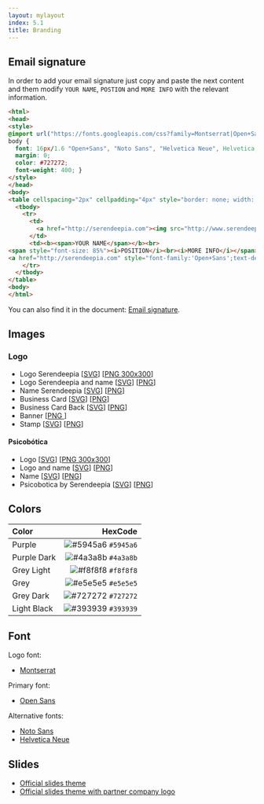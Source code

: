 ```yaml
---
layout: mylayout
index: 5.1
title: Branding
---
```


## Email signature

In order to add your email signature just copy and paste the next content and them modify `YOUR NAME`, `POSTION` and `MORE INFO` with the relevant information.

```html
<html>
<head>
<style>
@import url("https://fonts.googleapis.com/css?family=Montserrat|Open+Sans");
body {
  font: 16px/1.6 "Open+Sans", "Noto Sans", "Helvetica Neue", Helvetica, Arial, sans-serif;
  margin: 0;
  color: #727272;
  font-weight: 400; }
</style>
</head>
<body>
<table cellspacing="2px" cellpadding="4px" style="border: none; width: auto; color: #727272;">
  <tbody>
    <tr>
      <td>
        <a href="http://serendeepia.com"><img src="http://www.serendeepia.com/assets/logo.png" width="72px" height="72px"></a>
      </td>
      <td><b><span>YOUR NAME</span></b><br>
<span style="font-size: 85%"><i>POSITION</i><br><i>MORE INFO</i></span><br>
<a href="http://serendeepia.com" style="font-family:'Open+Sans';text-decoration: none;"><b>serendeepia.com</b></a></td>
    </tr>
  </tbody>
</table>
<body>
</html>
```

You can also find it in the document: [Email signature](https://drive.google.com/file/d/1PUl2oeX14STQAoo7boDrhEh0DpvD9zDa/view).

## Images

### Logo
* Logo Serendeepia [[SVG](/assets/images/logo.svg)] [[PNG 300x300](/assets/images/logo.png)]
* Logo Serendeepia and name [[SVG](/assets/images/logo_name.svg)] [[PNG](/assets/images/logo_name.png)]
* Name Serendeepia [[SVG](/assets/images/name.svg)] [[PNG](/assets/images/name.png)]
* Business Card [[SVG](/assets/images/business_card.svg)] [[PNG](/assets/images/business_card.png)]
* Business Card Back [[SVG](/assets/images/business_card_back.svg)] [[PNG](/assets/images/business_card_back.png)]
* Banner [[PNG ](/assets/images/banner.png)]
* Stamp [[SVG](/assets/images/stamp.svg)] [[PNG](/assets/images/stamp.png)]

#### Psicobótica

* Logo [[SVG](/assets/images/psicobotica/logo.svg)] [[PNG 300x300](/assets/images/psicobotica/logo.png)]
* Logo and name [[SVG](/assets/images/psicobotica/logo_name.svg)] [[PNG](/assets/images/psicobotica/logo_name.png)]
* Name [[SVG](/assets/images/psicobotica/name.svg)] [[PNG](/assets/images/psicobotica/name.png)]
* Psicobotica by Serendeepia [[SVG](/assets/images/psicobotica/psicobotica_by_serendeepia.svg)] [[PNG](/assets/images/psicobotica/psicobotica_by_serendeepia_600.png)]

## Colors

| Color            | HexCode |
|:-----------------|--------:|
| Purple           | ![#5945a6](https://placehold.it/15/5945a6/000000?text=+) `#5945a6` |
| Purple Dark      | ![#4a3a8b](https://placehold.it/15/4a3a8b/000000?text=+) `#4a3a8b` |
| Grey Light       | ![#f8f8f8](https://placehold.it/15/f8f8f8/000000?text=+) `#f8f8f8` |
| Grey             | ![#e5e5e5](https://placehold.it/15/e5e5e5/000000?text=+) `#e5e5e5` |
| Grey Dark        | ![#727272](https://placehold.it/15/727272/000000?text=+) `#727272` |
| Light Black      | ![#393939](https://placehold.it/15/393939/000000?text=+) `#393939` |

## Font

Logo font:
* [Montserrat](https://fonts.google.com/specimen/Montserrat)

Primary font: 
* [Open Sans](https://fonts.google.com/specimen/Open+Sans)

Alternative fonts:
* [Noto Sans](https://fonts.google.com/specimen/Noto+Sans)
* [Helvetica Neue](https://www.myfonts.com/fonts/linotype/neue-helvetica/)

## Slides

* [Official slides theme](https://docs.google.com/presentation/d/1cy782AZdsfmzxVTURAAaiakRAcUXJnFc_oMkM28QSnk)
* [Official slides theme with partner company logo](https://docs.google.com/presentation/d/1bH9d6kgf-JYFx0-vEsX9kMk9N5UqUFDnG_L5NWZ9104)
